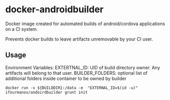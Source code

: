 # docker-androidbuilder
Docker image created for automated builds of android/cordova applications on a CI system.

Prevents docker builds to leave artifacts unremovable by your CI user.

## Usage
Environment Variables:
EXTERTNAL_ID: UID of build directory owner. Any artifacts will belong to that user.
BUILDER_FOLDERS: optional list of additional folders inside container to be owned by builder

```
docker run -v ${BUILDDIR}:/data -e  "EXTERNAL_ID=$(id -u)" ifourmanov/andoirdbuilder grunt init
```
